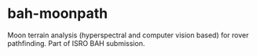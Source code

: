 # bah-moonpath
Moon terrain analysis (hyperspectral and computer vision based) for rover pathfinding. Part of ISRO BAH submission.
